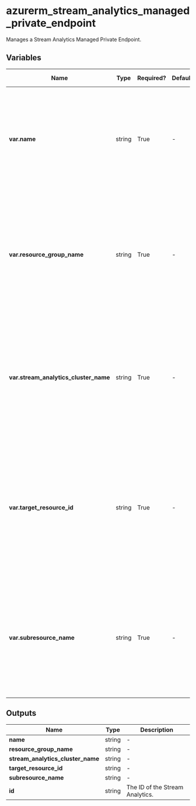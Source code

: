 # azurerm_stream_analytics_managed_private_endpoint

Manages a Stream Analytics Managed Private Endpoint.

## Variables

| Name | Type | Required? | Default  | possible values | Description |
| ---- | ---- | --------- | -------- | ----------- | ----------- |
| **var.name** | string | True | -  |  -  | The name which should be used for this Stream Analytics Managed Private Endpoint. Changing this forces a new resource to be created. | 
| **var.resource_group_name** | string | True | -  |  -  | The name of the Resource Group where the Stream Analytics Managed Private Endpoint should exist. Changing this forces a new resource to be created. | 
| **var.stream_analytics_cluster_name** | string | True | -  |  -  | The name of the Stream Analytics Cluster where the Managed Private Endpoint should be created. Changing this forces a new resource to be created. | 
| **var.target_resource_id** | string | True | -  |  -  | The ID of the Private Link Enabled Remote Resource which this Stream Analytics Private endpoint should be connected to. Changing this forces a new resource to be created. | 
| **var.subresource_name** | string | True | -  |  -  | Specifies the sub resource name which the Stream Analytics Private Endpoint is able to connect to. Changing this forces a new resource to be created. | 



## Outputs

| Name | Type | Description |
| ---- | ---- | --------- | 
| **name** | string  | - | 
| **resource_group_name** | string  | - | 
| **stream_analytics_cluster_name** | string  | - | 
| **target_resource_id** | string  | - | 
| **subresource_name** | string  | - | 
| **id** | string  | The ID of the Stream Analytics. | 